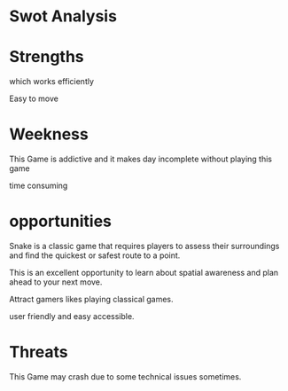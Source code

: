 # Swot Analysis
# Strengths
  which works efficiently

  Easy to move
# Weekness
This Game is addictive and it makes day incomplete without playing this game

time consuming

# opportunities
Snake is a classic game that requires players to assess their surroundings and find the quickest or safest route to a point.

This is an excellent opportunity to learn about spatial awareness and plan ahead to your next move.

Attract gamers likes playing classical games.

user friendly and easy accessible.

# Threats
This Game may crash due to some technical issues sometimes.
